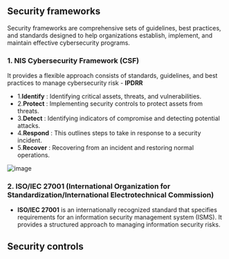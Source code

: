 ## Security frameworks

Security frameworks are comprehensive sets of guidelines, best practices, and standards designed to help organizations establish, implement, and maintain effective cybersecurity programs.

### 1. NIS Cybersecurity Framework (CSF) 
It provides a flexible approach consists of standards, guidelines, and best practices to manage cybersecurity risk - **IPDRR**

 - 1.**Identify** : Identifying critical assets, threats, and vulnerabilities.
 - 2.**Protect** :  Implementing security controls to protect assets from threats.
 - 3.**Detect** :  Identifying indicators of compromise and detecting potential attacks.
 - 4.**Respond** : This outlines steps to take in response to a security incident.
 - 5.**Recover** : Recovering from an incident and restoring normal operations.
   
![image](https://github.com/user-attachments/assets/7ae7f0e6-dfd2-43d5-9c1c-b7daf238c3fb)

### 2. ISO/IEC 27001 (International Organization for Standardization/International Electrotechnical Commission)

- **ISO/IEC 27001**  is an internationally recognized standard that specifies requirements for an information security management system (ISMS). It provides a structured approach to managing information security risks.

## Security controls

